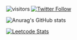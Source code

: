 <!--
**GeorgePlotnikov/georgeplotnikov** is a ✨ _special_ ✨ repository because its `README.md` (this file) appears on your GitHub profile.

Here are some ideas to get you started:

- 🔭 I’m currently working on ...
- 🌱 I’m currently learning ...
- 👯 I’m looking to collaborate on ...
- 🤔 I’m looking for help with ...
- 💬 Ask me about ...
- 📫 How to reach me: [@georgeplotnikov](https://www.twitter.com/georgeplotnikov)
- 😄 Pronouns: ...
- ⚡ Fun fact: ...
-->


![visitors](https://visitor-badge.deta.dev/badge?page_id=georgeplotnikov/georgeplotnikov)
[![Twitter Follow](https://img.shields.io/twitter/follow/georgeplotnikov?style=plastic&logo=twitter)](https://twitter.com/georgeplotnikov)

![Anurag's GitHub stats](https://github-readme-stats.vercel.app/api?username=georgeplotnikov&count_private=true&show_icons=true&theme=dark)

[![Leetcode Stats](https://leetcard.jacoblin.cool/georgeplotnikov)](https://leetcode.com/georgeplotnikov)
